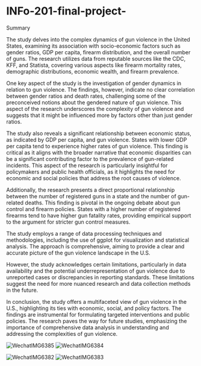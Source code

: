 # INFo-201-final-project-

Summary 

The study delves into the complex dynamics of gun violence in the United States, examining its association with socio-economic factors such as gender ratios, GDP per capita, firearm distribution, and the overall number of guns. The research utilizes data from reputable sources like the CDC, KFF, and Statista, covering various aspects like firearm mortality rates, demographic distributions, economic wealth, and firearm prevalence.

One key aspect of the study is the investigation of gender dynamics in relation to gun violence. The findings, however, indicate no clear correlation between gender ratios and death rates, challenging some of the preconceived notions about the gendered nature of gun violence. This aspect of the research underscores the complexity of gun violence and suggests that it might be influenced more by factors other than just gender ratios.

The study also reveals a significant relationship between economic status, as indicated by GDP per capita, and gun violence. States with lower GDP per capita tend to experience higher rates of gun violence. This finding is critical as it aligns with the broader narrative that economic disparities can be a significant contributing factor to the prevalence of gun-related incidents. This aspect of the research is particularly insightful for policymakers and public health officials, as it highlights the need for economic and social policies that address the root causes of violence.

Additionally, the research presents a direct proportional relationship between the number of registered guns in a state and the number of gun-related deaths. This finding is pivotal in the ongoing debate about gun control and firearm policies. States with a higher number of registered firearms tend to have higher gun fatality rates, providing empirical support to the argument for stricter gun control measures.

The study employs a range of data processing techniques and methodologies, including the use of ggplot for visualization and statistical analysis. The approach is comprehensive, aiming to provide a clear and accurate picture of the gun violence landscape in the U.S.

However, the study acknowledges certain limitations, particularly in data availability and the potential underrepresentation of gun violence due to unreported cases or discrepancies in reporting standards. These limitations suggest the need for more nuanced research and data collection methods in the future.

In conclusion, the study offers a multifaceted view of gun violence in the U.S., highlighting its ties with economic, social, and policy factors. The findings are instrumental for formulating targeted interventions and public policies. The research paves the way for future studies, emphasizing the importance of comprehensive data analysis in understanding and addressing the complexities of gun violence.


![WechatIMG6385](https://github.com/20040814Yct/INFo-201-final-project-/assets/151678035/8f5a2e6f-532b-4a15-b664-c62ff8c264e2)
![WechatIMG6384](https://github.com/20040814Yct/INFo-201-final-project-/assets/151678035/ed694357-0c4c-4884-bc3b-37df54f06d6f)

![WechatIMG6382](https://github.com/20040814Yct/INFo-201-final-project-/assets/151678035/173aa6e3-e841-4195-86f2-1a9c902e2222)
![WechatIMG6383](https://github.com/20040814Yct/INFo-201-final-project-/assets/151678035/b0600162-010a-49cf-9e5f-681e9b5b12f9)
